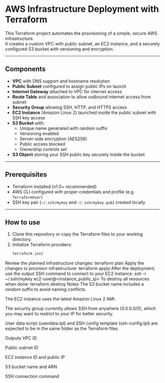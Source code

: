 # AWS Infrastructure Deployment with Terraform

This Terraform project automates the provisioning of a simple, secure AWS infrastructure.  
It creates a custom VPC with public subnet, an EC2 instance, and a securely configured S3 bucket with versioning and encryption.

---

## Components

- **VPC** with DNS support and hostname resolution
- **Public Subnet** configured to assign public IPs on launch
- **Internet Gateway** attached to VPC for internet access
- **Route Table** and association to allow outbound internet access from subnet
- **Security Group** allowing SSH, HTTP, and HTTPS access
- **EC2 Instance** (Amazon Linux 2) launched inside the public subnet with SSH key access
- **S3 Bucket** with:
  - Unique name generated with random suffix
  - Versioning enabled
  - Server-side encryption (AES256)
  - Public access blocked
  - Ownership controls set
- **S3 Object** storing your SSH public key securely inside the bucket

---

## Prerequisites

- Terraform installed (v1.0+ recommended)
- AWS CLI configured with proper credentials and profile (e.g. `TerraformUser`)
- SSH key pair (`~/.ssh/mykey` and `~/.ssh/mykey.pub`) created locally

---

## How to use

1. Clone this repository or copy the Terraform files to your working directory.
2. Initialize Terraform providers:
   ```bash
   terraform init
Review the planned infrastructure changes:
terraform plan
Apply the changes to provision infrastructure:
terraform apply
After the deployment, use the output SSH command to connect to your EC2 instance:
ssh -i ~/.ssh/mykey ec2-user@<instance_public_ip>
To destroy all resources when done:
terraform destroy
Notes
The S3 bucket name includes a random suffix to avoid naming conflicts.

The EC2 instance uses the latest Amazon Linux 2 AMI.

The security group currently allows SSH from anywhere (0.0.0.0/0), which you may want to restrict to your IP for better security.

User data script (userdata.tpl) and SSH config template (ssh-config.tpl) are expected to be in the same folder as the Terraform files.

Outputs
VPC ID

Public subnet ID

EC2 instance ID and public IP

S3 bucket name and ARN

SSH connection command

